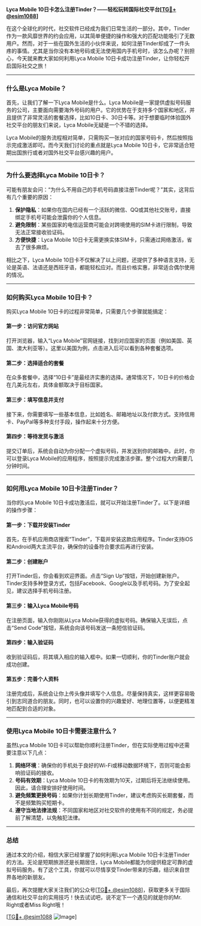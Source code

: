 **Lyca Mobile 10日卡怎么注册Tinder？——轻松玩转国际社交平台[[TG💪+ @esim1088](https://t.me/s/esim1088)]**

在这个全球化的时代，社交软件已经成为我们日常生活的一部分。其中，Tinder作为一款风靡世界的约会应用，以其简单便捷的操作和强大的匹配功能吸引了无数用户。然而，对于一些在国外生活的小伙伴来说，如何注册Tinder却成了一件头疼的事情。尤其是当你没有本地号码或无法使用国内手机号时，该怎么办呢？别担心，今天就来教大家如何利用Lyca Mobile 10日卡成功注册Tinder，让你轻松开启国际社交之旅！

---

### **什么是Lyca Mobile？**

首先，让我们了解一下Lyca Mobile是什么。Lyca Mobile是一家提供虚拟号码服务的公司，主要面向需要海外号码的用户。它的优势在于支持多个国家和地区，并且提供了非常灵活的套餐选择，比如10日卡、30日卡等。对于想要临时体验国外社交平台的朋友们来说，Lyca Mobile无疑是一个不错的选择。

Lyca Mobile的服务流程相对简单，只需购买一张对应的国家号码卡，然后按照指示完成激活即可。而今天我们讨论的重点就是Lyca Mobile 10日卡，它非常适合短期出国旅行或者对国外社交平台感兴趣的用户。

---

### **为什么要选择Lyca Mobile 10日卡？**

可能有朋友会问：“为什么不用自己的手机号码直接注册Tinder呢？”其实，这背后有几个重要的原因：

1. **保护隐私**：如果你在国内已经有一个活跃的微信、QQ或其他社交账号，直接绑定手机号可能会泄露你的个人信息。
2. **避免限制**：某些国家的电信运营商可能会对跨境使用的SIM卡进行限制，导致无法正常接收验证码。
3. **方便快捷**：Lyca Mobile 10日卡无需更换实体SIM卡，只需通过网络激活，省去了很多麻烦。

相比之下，Lyca Mobile 10日卡不仅解决了以上问题，还提供了多种语言支持，无论是英语、法语还是西班牙语，都能轻松应对。而且价格实惠，非常适合偶尔使用的情况。

---

### **如何购买Lyca Mobile 10日卡？**

购买Lyca Mobile 10日卡的过程非常简单，只需要几个步骤就能搞定：

#### **第一步：访问官方网站**
打开浏览器，输入“Lyca Mobile”官网链接，找到对应国家的页面（例如美国、英国、澳大利亚等）。这里以美国为例，点击进入后可以看到各种套餐选项。

#### **第二步：选择适合的套餐**
在众多套餐中，选择“10日卡”是最经济实惠的选择。通常情况下，10日卡的价格会在几美元左右，具体金额取决于目标国家。

#### **第三步：填写信息并支付**
接下来，你需要填写一些基本信息，比如姓名、邮箱地址以及付款方式。支持信用卡、PayPal等多种支付手段，操作起来十分方便。

#### **第四步：等待发货与激活**
提交订单后，系统会自动为你分配一个虚拟号码，并发送到你的邮箱中。此时，你可以登录Lyca Mobile的应用程序，按照提示完成激活步骤。整个过程大约需要几分钟时间。

---

### **如何用Lyca Mobile 10日卡注册Tinder？**

当你的Lyca Mobile 10日卡成功激活后，就可以开始注册Tinder了。以下是详细的操作步骤：

#### **第一步：下载并安装Tinder**
首先，在手机应用商店搜索“Tinder”，下载并安装这款应用程序。Tinder支持iOS和Android两大主流平台，确保你的设备符合要求后再进行安装。

#### **第二步：创建账户**
打开Tinder后，你会看到欢迎界面。点击“Sign Up”按钮，开始创建新账户。Tinder支持多种登录方式，包括Facebook、Google以及手机号码。为了安全起见，建议选择手机号码注册。

#### **第三步：输入Lyca Mobile号码**
在注册页面，输入你刚刚从Lyca Mobile获得的虚拟号码。确保输入无误后，点击“Send Code”按钮，系统会向该号码发送一条短信验证码。

#### **第四步：输入验证码**
收到验证码后，将其填入相应的输入框中。如果一切顺利，你的Tinder账户就会成功创建。

#### **第五步：完善个人资料**
注册完成后，系统会让你上传头像并填写个人信息。尽量保持真实，这样更容易吸引到志同道合的朋友。同时，也可以设置你的兴趣爱好、地理位置等，以便更精准地匹配到合适的对象。

---

### **使用Lyca Mobile 10日卡需要注意什么？**

虽然Lyca Mobile 10日卡可以帮助你顺利注册Tinder，但在实际使用过程中还需要注意以下几点：

1. **网络环境**：确保你的手机处于良好的Wi-Fi或移动数据环境下，否则可能会影响验证码的接收。
2. **号码有效期**：Lyca Mobile 10日卡的有效期为10天，过期后将无法继续使用。因此，请合理安排好使用时间。
3. **避免频繁更换号码**：如果你计划长期使用Tinder，建议考虑购买长期套餐，而不是频繁购买短期卡。
4. **遵守当地法律法规**：不同国家和地区对社交软件的使用有不同的规定，务必提前了解清楚，以免触犯法律。

---

### **总结**

通过本文的介绍，相信大家已经掌握了如何利用Lyca Mobile 10日卡注册Tinder的方法。无论是短期旅游还是长期居住，Lyca Mobile都能为你提供稳定可靠的虚拟号码服务。有了这个工具，你就可以尽情享受Tinder带来的乐趣，结识来自世界各地的新朋友。

最后，再次提醒大家关注我们的公众号[[TG💪+ @esim1088](https://t.me/s/esim1088)]，获取更多关于国际通信和社交平台的实用技巧！快去试试吧，说不定下一个遇见的就是你的Mr. Right或者Miss Right哦！

[[TG💪+ @esim1088](https://t.me/s/esim1088) ![Image](https://i.postimg.cc/4NQfJmqS/Snipaste-2025-05-13-00-14-12.png)]